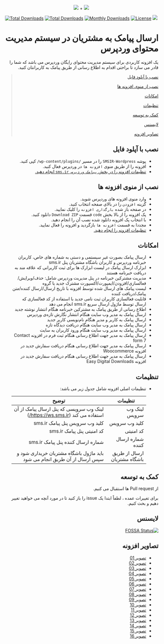 <p align="center">
<img src="https://user-images.githubusercontent.com/3329008/111814382-a31bc700-88ef-11eb-94e2-41dd10c0d2b1.png" /> + 
<img src="https://user-images.githubusercontent.com/3329008/111875676-4502e880-89b0-11eb-91ef-82ddb574c656.png" />
</p>
<p align="center">
  <a href="https://packagist.org/packages/pejmankheyri/smsir-wordpress"><img src="https://poser.pugx.org/pejmankheyri/smsir-wordpress/v/stable" alt="Total Downloads"></a>
<a href="https://packagist.org/packages/pejmankheyri/smsir-wordpress"><img src="https://img.shields.io/packagist/dt/pejmankheyri/smsir-wordpress" alt="Total Downloads"></a>
  <a href="https://packagist.org/packages/pejmankheyri/smsir-wordpress"><img src="https://poser.pugx.org/pejmankheyri/smsir-wordpress/d/monthly" alt="Monthly Downloads"></a>
<a href="https://packagist.org/packages/pejmankheyri/smsir-wordpress"><img src="https://img.shields.io/github/license/pejmankheyri/smsir-wordpress" alt="License"></a>
<a href="https://app.fossa.com/projects/git%2Bgithub.com%2Fpejmankheyri%2FSMSIR-Wordpress?ref=badge_shield" alt="FOSSA Status"><img src="https://app.fossa.com/api/projects/git%2Bgithub.com%2Fpejmankheyri%2FSMSIR-Wordpress.svg?type=shield"/></a>
</p>
<div dir="rtl">

# ارسال پیامک به مشتریان در سیستم مدیریت محتوای وردپرس

 یک افزونه کاربردی برای سیستم مدیریت محتوای رایگان وردپرس می باشد که شما را قادر می سازد تا براحتی اقدام به اطلاع رسانی از طریق پیامک به کاربرانتان کنید.


> [نصب با آپلود فایل](https://github.com/pejmankheyri/SMSIR-Wordpress#%D9%86%D8%B5%D8%A8-%D8%A8%D8%A7-%D8%A2%D9%BE%D9%84%D9%88%D8%AF-%D9%81%D8%A7%DB%8C%D9%84)
> 
> [نصب از منوی افزونه ها](https://github.com/pejmankheyri/SMSIR-Wordpress#%D9%86%D8%B5%D8%A8-%D8%A7%D8%B2-%D9%85%D9%86%D9%88%DB%8C-%D8%A7%D9%81%D8%B2%D9%88%D9%86%D9%87-%D9%87%D8%A7)
> 
> [امکانات](https://github.com/pejmankheyri/SMSIR-Wordpress#%D8%A7%D9%85%DA%A9%D8%A7%D9%86%D8%A7%D8%AA)
> 
> [تنظیمات](https://github.com/pejmankheyri/SMSIR-Wordpress#%D8%AA%D9%86%D8%B8%DB%8C%D9%85%D8%A7%D8%AA)
> 
> [کمک به توسعه](https://github.com/pejmankheyri/SMSIR-Wordpress#%DA%A9%D9%85%DA%A9-%D8%A8%D9%87-%D8%AA%D9%88%D8%B3%D8%B9%D9%87)
> 
> [لایسنس](https://github.com/pejmankheyri/SMSIR-Wordpress#%D9%84%D8%A7%DB%8C%D8%B3%D9%86%D8%B3)
> 
> [تصاویر افزونه](https://github.com/pejmankheyri/SMSIR-Wordpress#%D8%AA%D8%B5%D8%A7%D9%88%DB%8C%D8%B1-%D8%A7%D9%81%D8%B2%D9%88%D9%86%D9%87)

## نصب با آپلود فایل

* پوشه `SMSIR-Wordpress` را در مسیر `/wp-content/plugins/` کپی کنید.
* افزونه را از طریق منوی `افزونه ها` در وردپرس فعال کنید.
* [تنظیمات افزونه را در بخش `پیامک وردپرس sms.ir` انجام دهید.](https://github.com/pejmankheyri/SMSIR-Wordpress#%D8%AA%D9%86%D8%B8%DB%8C%D9%85%D8%A7%D8%AA)

## نصب از منوی افزونه ها

* وارد منوی افزونه های وردپرس شوید.
* گزینه `افزودن` را در بالای صفحه انتخاب کنید.
* در صفحه باز شده `بارگذاری افزونه` را کلیک نمایید.
* پک افزونه را از بالا بخش `code` قسمت `Download ZIP` دانلود کنید.
* با انتخاب پک افزونه دانلود شده نصب آن را انجام دهید.
* مجددا به قسمت `افزونه ها` بازگردید و افزونه را فعال نمایید.
* [تنظیمات افزونه را انجام دهید.](https://github.com/pejmankheyri/SMSIR-Wordpress#%D8%AA%D9%86%D8%B8%DB%8C%D9%85%D8%A7%D8%AA)

## امکانات

* ارسال پیامک بصورت غیر سیستمی و دستی به شماره های خاص، کاربران خبرنامه وردپرس و کاربران باشگاه مشتریان پنل sms.ir 
* ابزارک ارسال پیامک در لیست ابزارک ها برای ثبت کاربرانی که علاقه مند به دریافت خبرنامه هستند
* مدیریت مشترکین خبرنامه در پنل مدیریت وردپرس شامل: حذف/ویرایش/فعالسازی/افزودن/ایمپورت/اکسپورت مشترک جدید یا گروه 
* لیست پیامک های ارسال شده توسط افزونه با تاریخ ارسال/ارسال کننده/متن پیامک/دریافت کننده
* قابلیت فعالسازی کاربران ثبت نامی جدید با استفاده از کد فعالسازی که ارسال توسط ماژول ارسال سریع sms.ir انجام می دهد
* اطلاع رسانی از طریق پیامک به مشترکین خبرنامه هنگام انتشار نوشته جدید
* ارسال پیامک به مدیر وب سایت هنگام انتشار نگارش تازه‌ی وردپرس
* ارسال پیامک به کاربر و مدیر هنگام نام‌نویسی کاربر جدید
* ارسال پیامک به مدیر وب سایت هنگام دریافت دیدگاه تازه
* ارسال پیامک به مدیر وب سایت هنگام ورود کاربران به سایت
* ارسال پیامک به مدیر جهت اطلاع رسانی هنگام ثبت فرم در افزونه Contact form 7
* ارسال پیامک به مدیر جهت اطلاع رسانی هنگام دریافت سفارش جدید در افزونه Woocommerce
* ارسال پیامک به مدیر جهت اطلاع رسانی هنگام دریافت سفارش جدید در افزونه Easy Digital Downloads

## تنظیمات

* تنظیمات اصلی افزونه شامل جدول زیر می باشد:

    | تنظیمات | توضیح |
    | ------ | ------ |
    | لینک وب سرویس | لینک وب سرویسی که پنل ارسال پیامک از آن استفاده می کند (https://ws.sms.ir/) |
    | کلید وب سرویس | کلید وب سرویس پنل پیامک sms.ir |
    | کد امنیتی | کد امنیتی پنل پیامک sms.ir |
    | شماره ارسال کننده | شماره ارسال کننده پنل پیامک sms.ir |
    | ارسال از طریق باشگاه مشتریان | باید ماژول باشگاه مشتریان خریداری شود و سپس ارسال از آن طریق انجام می شود |

## کمک به توسعه

از Pull request ها استقبال می کنیم.

برای تغییرات عمده ، لطفاً ابتدا یک issue را باز کنید تا در مورد آنچه می خواهید تغییر دهیم و بحث کنیم.

## لایسنس

[![FOSSA Status](https://app.fossa.com/api/projects/git%2Bgithub.com%2Fpejmankheyri%2FSMSIR-Wordpress.svg?type=large)](https://app.fossa.com/projects/git%2Bgithub.com%2Fpejmankheyri%2FSMSIR-Wordpress?ref=badge_large)

</div>

<div dir="rtl">

## تصاویر افزونه

* <a href="https://user-images.githubusercontent.com/3329008/111915085-dabe7680-8a89-11eb-845c-bc408af9f882.png" target="_blank">تصویر 01</a>
* <a href="https://user-images.githubusercontent.com/3329008/111915101-e9a52900-8a89-11eb-9844-47f351b43a36.png" target="_blank">تصویر 02</a>
* <a href="https://user-images.githubusercontent.com/3329008/111915116-f4f85480-8a89-11eb-8d7a-e1069a213445.png" target="_blank">تصویر 03</a>
* <a href="https://user-images.githubusercontent.com/3329008/111915125-ff1a5300-8a89-11eb-9129-af276a0a8437.png" target="_blank">تصویر 04</a>
* <a href="https://user-images.githubusercontent.com/3329008/111915135-09d4e800-8a8a-11eb-94af-4478d66957d7.png" target="_blank">تصویر 05</a>
* <a href="https://user-images.githubusercontent.com/3329008/111915170-253ff300-8a8a-11eb-80bb-438c66f1e022.png" target="_blank">تصویر 06</a>
* <a href="https://user-images.githubusercontent.com/3329008/111915187-3ab51d00-8a8a-11eb-95cf-b99f278cecb8.png" target="_blank">تصویر 07</a>
* <a href="https://user-images.githubusercontent.com/3329008/111915198-49033900-8a8a-11eb-83fb-d766351efa85.png" target="_blank">تصویر 08</a>
* <a href="https://user-images.githubusercontent.com/3329008/111915206-528ca100-8a8a-11eb-8716-4b315f144b02.png" target="_blank">تصویر 09</a>
* <a href="https://user-images.githubusercontent.com/3329008/111915219-5c160900-8a8a-11eb-924c-289b3c0bde25.png" target="_blank">تصویر 10</a>
* <a href="https://user-images.githubusercontent.com/3329008/111915229-659f7100-8a8a-11eb-8a6b-31630dddada1.png" target="_blank">تصویر 11</a>
* <a href="https://user-images.githubusercontent.com/3329008/111915241-6e904280-8a8a-11eb-9565-c7070d25572c.png" target="_blank">تصویر 12</a>
* <a href="https://user-images.githubusercontent.com/3329008/111915247-764fe700-8a8a-11eb-85b4-96ebe0fe30a3.png" target="_blank">تصویر 13</a>
* <a href="https://user-images.githubusercontent.com/3329008/111915255-7d76f500-8a8a-11eb-8366-25f0f4349b77.png" target="_blank">تصویر 14</a>
* <a href="https://user-images.githubusercontent.com/3329008/111915264-8667c680-8a8a-11eb-979a-db72504f9630.png" target="_blank">تصویر 15</a>
* <a href="https://user-images.githubusercontent.com/3329008/111915268-8ec00180-8a8a-11eb-9fb5-6026419eeea8.png" target="_blank">تصویر 16</a>

</div>